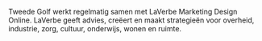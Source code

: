 Tweede Golf werkt regelmatig samen met LaVerbe Marketing Design Online. LaVerbe geeft advies, creëert en maakt strategieën voor overheid, industrie, zorg, cultuur, onderwijs, wonen en ruimte.
